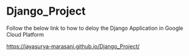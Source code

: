 # Django_Project

Follow the below link to how to deloy the Django Application in Google Cloud Platform

https://jayasurya-marasani.github.io/Django_Project/
